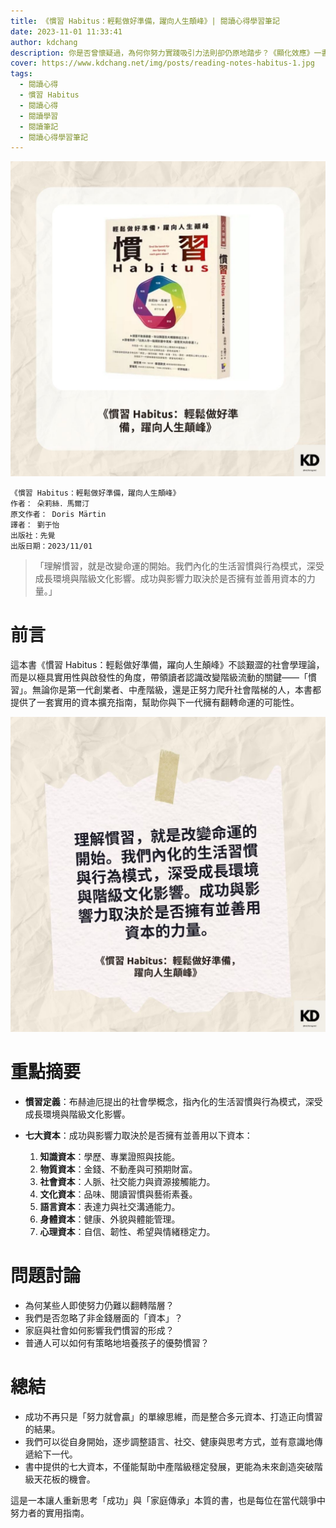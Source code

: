 ```yaml
---
title: 《慣習 Habitus：輕鬆做好準備，躍向人生顛峰》| 閱讀心得學習筆記
date: 2023-11-01 11:33:41
author: kdchang
description: 你是否曾懷疑過，為何你努力實踐吸引力法則卻仍原地踏步？《顯化效應》一書由能量教練克麗絲・費拉洛所著，透過「七大祕密法則」與「九個顯化練習」，提供一套可落實於生活的「顯化指南」。本書不僅教你夢想成真，更重點在於轉化內在信念與能量狀態，真正活出由內而外的豐盛人生。
cover: https://www.kdchang.net/img/posts/reading-notes-habitus-1.jpg
tags:
  - 閱讀心得
  - 慣習 Habitus
  - 閱讀心得
  - 閱讀學習
  - 閱讀筆記
  - 閱讀心得學習筆記
---
```


![](img/posts/reading-notes-habitus-1.jpg)

```
《慣習 Habitus：輕鬆做好準備，躍向人生顛峰》
作者： 朵莉絲．馬爾汀
原文作者： Doris Märtin
譯者： 劉于怡
出版社：先覺
出版日期：2023/11/01
```

> 「理解慣習，就是改變命運的開始。我們內化的生活習慣與行為模式，深受成長環境與階級文化影響。成功與影響力取決於是否擁有並善用資本的力量。」

# 前言

這本書《慣習 Habitus：輕鬆做好準備，躍向人生顛峰》不談艱澀的社會學理論，而是以極具實用性與啟發性的角度，帶領讀者認識改變階級流動的關鍵——「慣習」。無論你是第一代創業者、中產階級，還是正努力爬升社會階梯的人，本書都提供了一套實用的資本擴充指南，幫助你與下一代擁有翻轉命運的可能性。

![](img/posts/reading-notes-habitus-2.jpg)

# 重點摘要

- **慣習定義**：布赫迪厄提出的社會學概念，指內化的生活習慣與行為模式，深受成長環境與階級文化影響。
- **七大資本**：成功與影響力取決於是否擁有並善用以下資本：

  1. **知識資本**：學歷、專業證照與技能。
  2. **物質資本**：金錢、不動產與可預期財富。
  3. **社會資本**：人脈、社交能力與資源接觸能力。
  4. **文化資本**：品味、閱讀習慣與藝術素養。
  5. **語言資本**：表達力與社交溝通能力。
  6. **身體資本**：健康、外貌與體能管理。
  7. **心理資本**：自信、韌性、希望與情緒穩定力。

# 問題討論

- 為何某些人即使努力仍難以翻轉階層？
- 我們是否忽略了非金錢層面的「資本」？
- 家庭與社會如何影響我們慣習的形成？
- 普通人可以如何有策略地培養孩子的優勢慣習？

# 總結

- 成功不再只是「努力就會贏」的單線思維，而是整合多元資本、打造正向慣習的結果。
- 我們可以從自身開始，逐步調整語言、社交、健康與思考方式，並有意識地傳遞給下一代。
- 書中提供的七大資本，不僅能幫助中產階級穩定發展，更能為未來創造突破階級天花板的機會。

這是一本讓人重新思考「成功」與「家庭傳承」本質的書，也是每位在當代競爭中努力者的實用指南。
